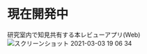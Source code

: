# 現在開発中
研究室内で知見共有する本レビューアプリ(Web)
![スクリーンショット 2021-03-03 19 06 34](https://user-images.githubusercontent.com/33017476/109789450-b114eb00-7c53-11eb-882d-47fb91a9d59f.png)
